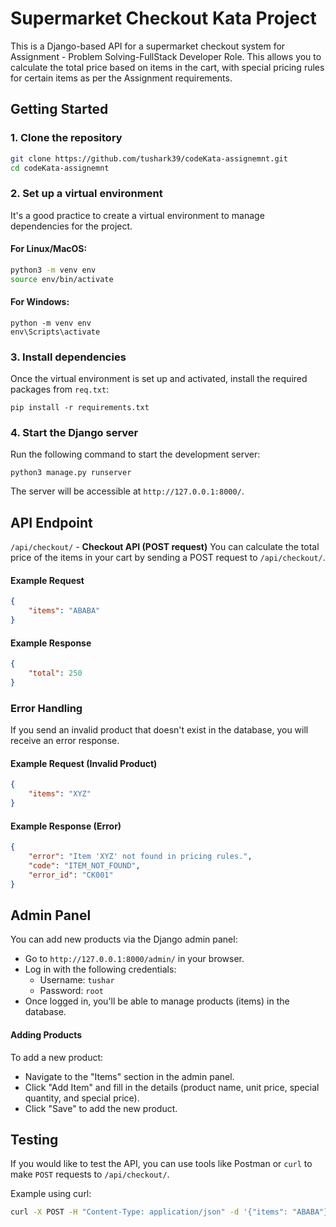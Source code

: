 # Supermarket Checkout Kata Project

This is a Django-based API for a supermarket checkout system for Assignment - Problem Solving-FullStack Developer Role. This allows you to calculate the total price based on items in the cart, with special pricing rules for certain items as per the Assignment requirements.

## Getting Started

### 1. Clone the repository

```bash
git clone https://github.com/tushark39/codeKata-assignemnt.git
cd codeKata-assignemnt
```

### 2. Set up a virtual environment
It's a good practice to create a virtual environment to manage dependencies for the project.

#### For Linux/MacOS:

```bash
python3 -m venv env
source env/bin/activate
```
#### For Windows:

```
python -m venv env
env\Scripts\activate
```

### 3. Install dependencies
Once the virtual environment is set up and activated, install the required packages from `req.txt`:

```
pip install -r requirements.txt
```
### 4. Start the Django server
Run the following command to start the development server:

```
python3 manage.py runserver
```
The server will be accessible at `http://127.0.0.1:8000/`.

## API Endpoint

`/api/checkout/` - **Checkout API (POST request)**
You can calculate the total price of the items in your cart by sending a POST request to `/api/checkout/`.

#### Example Request

```json
{
    "items": "ABABA"
}
```

#### Example Response
```json
{
    "total": 250
}
```

### Error Handling
If you send an invalid product that doesn't exist in the database, you will receive an error response.

#### Example Request (Invalid Product)
```json
{
    "items": "XYZ"
}
```
#### Example Response (Error)
```json
{
    "error": "Item 'XYZ' not found in pricing rules.",
    "code": "ITEM_NOT_FOUND",
    "error_id": "CK001"
}
```

## Admin Panel

You can add new products via the Django admin panel:

- Go to `http://127.0.0.1:8000/admin/` in your browser.
- Log in with the following credentials:
    - Username: `tushar`
    - Password: `root`
- Once logged in, you'll be able to manage products (items) in the database.
#### Adding Products
To add a new product:

- Navigate to the "Items" section in the admin panel.
- Click "Add Item" and fill in the details (product name, unit price, special quantity, and special price).
- Click "Save" to add the new product.

## Testing
If you would like to test the API, you can use tools like Postman or `curl` to make `POST` requests to `/api/checkout/`.

Example using curl:
```bash
curl -X POST -H "Content-Type: application/json" -d '{"items": "ABABA"}' http://127.0.0.1:8000/api/checkout/
```
